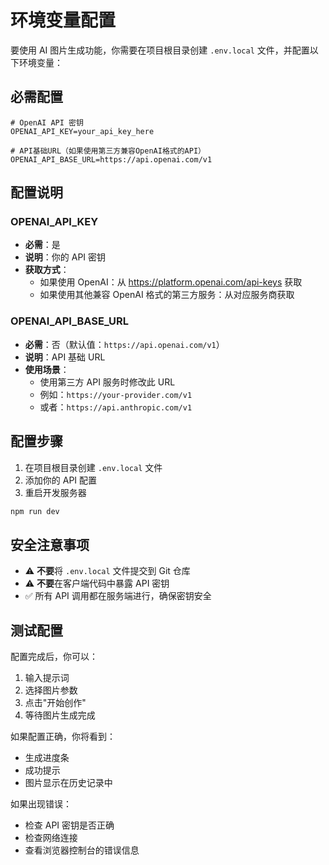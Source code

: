 # 环境变量配置

要使用 AI 图片生成功能，你需要在项目根目录创建 `.env.local` 文件，并配置以下环境变量：

## 必需配置

```env
# OpenAI API 密钥
OPENAI_API_KEY=your_api_key_here

# API基础URL（如果使用第三方兼容OpenAI格式的API）
OPENAI_API_BASE_URL=https://api.openai.com/v1
```

## 配置说明

### OPENAI_API_KEY

- **必需**：是
- **说明**：你的 API 密钥
- **获取方式**：
  - 如果使用 OpenAI：从 https://platform.openai.com/api-keys 获取
  - 如果使用其他兼容 OpenAI 格式的第三方服务：从对应服务商获取

### OPENAI_API_BASE_URL

- **必需**：否（默认值：`https://api.openai.com/v1`）
- **说明**：API 基础 URL
- **使用场景**：
  - 使用第三方 API 服务时修改此 URL
  - 例如：`https://your-provider.com/v1`
  - 或者：`https://api.anthropic.com/v1`

## 配置步骤

1. 在项目根目录创建 `.env.local` 文件
2. 添加你的 API 配置
3. 重启开发服务器

```bash
npm run dev
```

## 安全注意事项

- ⚠️ **不要**将 `.env.local` 文件提交到 Git 仓库
- ⚠️ **不要**在客户端代码中暴露 API 密钥
- ✅ 所有 API 调用都在服务端进行，确保密钥安全

## 测试配置

配置完成后，你可以：

1. 输入提示词
2. 选择图片参数
3. 点击"开始创作"
4. 等待图片生成完成

如果配置正确，你将看到：

- 生成进度条
- 成功提示
- 图片显示在历史记录中

如果出现错误：

- 检查 API 密钥是否正确
- 检查网络连接
- 查看浏览器控制台的错误信息
